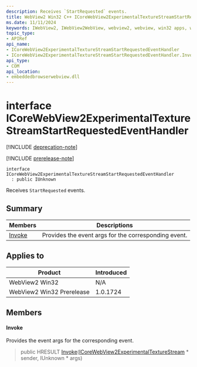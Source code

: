 ```yaml
---
description: Receives `StartRequested` events.
title: WebView2 Win32 C++ ICoreWebView2ExperimentalTextureStreamStartRequestedEventHandler
ms.date: 11/11/2024
keywords: IWebView2, IWebView2WebView, webview2, webview, win32 apps, win32, edge, ICoreWebView2, ICoreWebView2Controller, browser control, edge html, ICoreWebView2ExperimentalTextureStreamStartRequestedEventHandler
topic_type: 
- APIRef
api_name:
- ICoreWebView2ExperimentalTextureStreamStartRequestedEventHandler
- ICoreWebView2ExperimentalTextureStreamStartRequestedEventHandler.Invoke
api_type:
- COM
api_location:
- embeddedbrowserwebview.dll
---
```


# interface ICoreWebView2ExperimentalTextureStreamStartRequestedEventHandler

[!INCLUDE [deprecation-note](../includes/deprecation-note.md)]

[!INCLUDE [prerelease-note](../includes/prerelease-note.md)]

```
interface ICoreWebView2ExperimentalTextureStreamStartRequestedEventHandler
  : public IUnknown
```

Receives `StartRequested` events.

## Summary

 Members                        | Descriptions
--------------------------------|---------------------------------------------
[Invoke](#invoke) | Provides the event args for the corresponding event.

## Applies to

Product                         | Introduced
--------------------------------|---------------------------------------------
WebView2 Win32            |    N/A
WebView2 Win32 Prerelease |    1.0.1724

## Members

#### Invoke

Provides the event args for the corresponding event.

> public HRESULT [Invoke](#invoke)([ICoreWebView2ExperimentalTextureStream](icorewebview2experimentaltexturestream.md#icorewebview2experimentaltexturestream) * sender, IUnknown * args)

